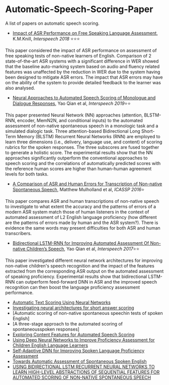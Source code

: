 # Automatic-Speech-Scoring-Paper
A list of papers on automatic speech scoring.

* [Impact of ASR Performance on Free Speaking Language Assessment](http://mi.eng.cam.ac.uk/~ar527/knill_is2018.pdf), K.M.Knill, *Interspeech 2018* :star::star::star:

This paper considered the impact of ASR performance on assessment of free speaking tests of non-native learners of English. Comparison of 2 state-of-the-art ASR systems with a significant difference in WER showed that the baseline auto-marking system based on audio and fluency related features was unaffected by the reduction in WER due to the system having been designed to mitigate ASR errors. The impact that ASR errors may have on the ability of the system to provide detailed feedback to the learner was also analysed.
* [Neural Approaches to Automated Speech Scoring of Monologue and Dialogue Responses](https://ieeexplore.ieee.org/stamp/stamp.jsp?tp=&arnumber=8683717), Yao Qian et al, *Interspeech 2019*:star::star:

This paper presented Neural Network (NN) approaches (attention, BLSTM-RNN, encoder, MemN2N, and conditional inputs) to the automated assessment of non-native spontaneous speech in a monologic task and a simulated dialogic task. Three attention-based Bidirectional Long Short-Term Memory (BLSTM) Recurrent Neural Networks (RNN) are employed to learn three dimensions (i.e., delivery, language use, and content) of scoring rubrics for the spoken responses. The three subscores are fused together to generate a holistic score. The experimental results show that the NN approaches significantly outperform the conventional approaches to speech scoring and the correlations of automatically predicted scores with the reference human scores are higher than human-human agreement levels for both tasks.
* [A Comparison of ASR and Human Errors for Transcription of Non-native Spontaneous Speech](https://ieeexplore.ieee.org/stamp/stamp.jsp?tp=&arnumber=7472800), Matthew Mulholland et al, *ICASSP 2016*:star:

This paper compares ASR and human transcriptions of non-native speech to investigate to what extent the accuracy and the patterns of errors of a modern ASR system match those of human listeners in the context of automated assessment of L2 English language proficiency (how different are the patterns of errors made by human and the ASR system?). There is evidence the same words may present difficulties for both ASR and human transcribers.
* [Bidirectional LSTM-RNN for Improving Automated Assessment Of Non-native Children’s Speech](https://pdfs.semanticscholar.org/c6f7/2739a51e0fccd6a08aeec667b948f57816ba.pdf), Yao Qian et al, *Interspeech 2017*:star::star:

This paper investigated different neural network architectures for improving non-native children's speech recognition and the impact of the features extracted from the corresponding ASR output on the automated assessment of speaking proficiency. Experimental results show that bidirectional LSTM-RNN can outperform feed-forward DNN in ASR and the improved speech recognition can then boost the language proficiency assessment performance.
* [Automatic Text Scoring Using Neural Networks](https://arxiv.org/pdf/1606.04289.pdf)
* [Investigating neural architectures for short answer scoring](https://www.aclweb.org/anthology/W17-5017)
* [Automatic scoring of non-native spontaneous speechin tests of spoken English]
* [A three-stage approach to the automated scoring of spontaneousspoken responses]
* [Exploring Content Features for Automated Speech Scoring](https://www.aclweb.org/anthology/N12-1011)
* [Using Deep Neural Networks to Improve Proficiency Assessment for Children English Language Learners](https://pdfs.semanticscholar.org/0007/d959867b6ec42c388ed1e9c47ab724b87c8e.pdf)
* [Self-Adaptive DNN for Improving Spoken Language Proficiency Assessment](http://oeft.de/su/pdf/interspeech2016c.pdf)
* [Towards Automatic Assessment of Spontaneous Spoken English](https://pdfs.semanticscholar.org/c8ec/ce336f9d13e5e271c7de3ee56b8ac11e728f.pdf)
* [USING BIDIRECTIONAL LSTM RECURRENT NEURAL NETWORKS TO LEARN HIGH-LEVEL ABSTRACTIONS OF SEQUENTIAL FEATURES FOR AUTOMATED SCORING OF NON-NATIVE SPONTANEOUS SPEECH](https://ieeexplore.ieee.org/stamp/stamp.jsp?tp=&arnumber=7404814)

